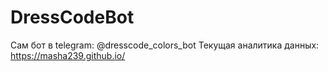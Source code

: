 # DressCodeBot

Сам бот в telegram: @dresscode_colors_bot
Текущая аналитика данных: https://masha239.github.io/ 
